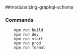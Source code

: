 ##modularizing-graphql-schema

### Commands
```
    npm run build
    npm run dev
    npm run start
    npm run prod
    npm run format
``` 
